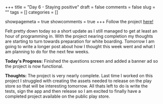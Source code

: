 +++ 
title = "Day 6 - Staying positive"
draft = false 
comments = false 
slug = "" 
tags = []
categories = []

showpagemeta = true
showcomments = true
+++
Follow the project <a href="https://github.com/KMSOMERS/NeverHaveIEver100DaysChallenge">here!</a>

Felt pretty down today so a short update as I still managed to get at least an hour of programming in. With the project nearing completion my thoughts are starting to turn towards preparation for white boarding. Tomorrow I am going to write a longer post about how I thought this week went and what I am planning to do for the next few weeks. 

<b>Today's Progress:</b> Finished the questions screen and added a banner ad so the project is now functional.

<b>Thoughts:</b> The project is very nearly complete. Last time I worked on this project I struggled with creating the assets needed to release on the play store so that will be interesting tomorrow. All thats left to do is write the tests, sign the app and then release so I am excited to finally have a completed project available on the public play store. 


